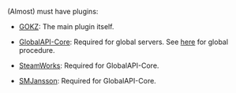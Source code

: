 (Almost) must have plugins:

- [GOKZ](https://bitbucket.org/kztimerglobalteam/gokz/): The main plugin itself.

- [GlobalAPI-Core](https://bitbucket.org/kztimerglobalteam/globalrecordssmplugin/): Required for global servers. See [here](https://forum.gokz.org/p/guide-whitelist) for global procedure.

- [SteamWorks](http://users.alliedmods.net/~kyles/builds/SteamWorks/): Required for GlobalAPI-Core.

- [SMJansson](https://forums.alliedmods.net/attachment.php?attachmentid=105507&d=1340554215): Required for GlobalAPI-Core.

